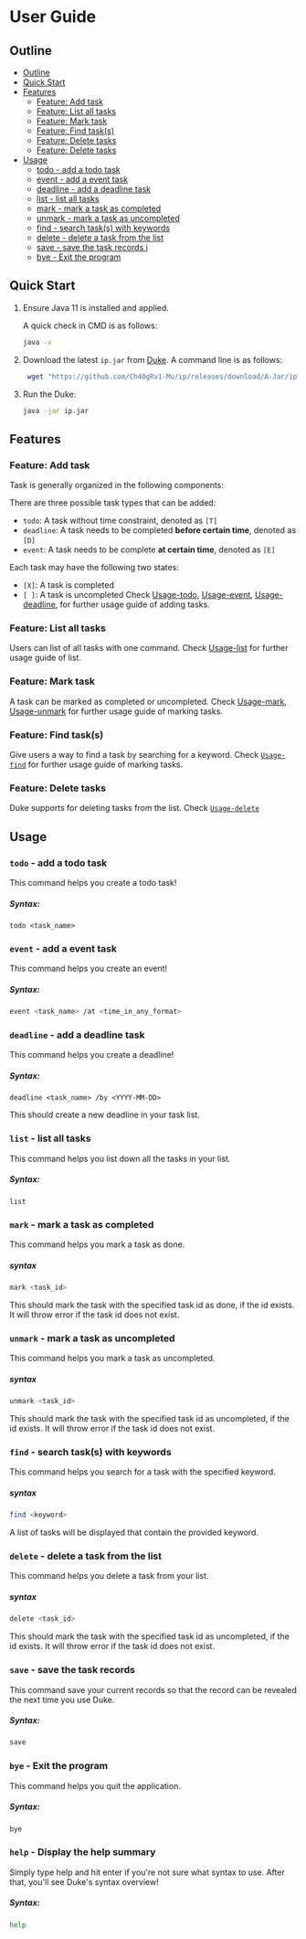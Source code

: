 # User Guide



## Outline
* [Outline](#outline)
* [Quick Start](#quick-start)
* [Features](#features)
	* [Feature: Add task](#feature-add-task)
	* [Feature: List all tasks](#feature-list-all-tasks)
	* [Feature: Mark task](#feature-mark-task)
	* [Feature: Find task(s)](#feature-find-tasks)
	* [Feature: Delete tasks](#feature-delete-tasks)
	* [Feature: Delete tasks](#feature-delete-tasks)
* [Usage](#usage)
	* [todo - add a todo task](#todo---add-a-todo-task)
	* [event - add a event task](#event---add-a-event-task)
	* [deadline - add a deadline task](#deadline---add-a-deadline-task)
	* [list - list all tasks](#list---list-all-tasks)
	* [mark - mark a task as completed](#mark---mark-a-task-as-completed)
	* [unmark - mark a task as uncompleted](#unmark---mark-a-task-as-uncompleted)
	* [find - search task(s) with keywords](#find---search-tasks-with-keywords)
	* [delete - delete a task from the list](#delete---delete-a-task-from-the-list)
	* [save - save the task records i](#save---save-the-task-records-i)
	* [bye - Exit the program](#bye---exit-the-program)

## Quick Start

1. Ensure Java 11 is installed and applied. 

   A quick check in CMD is as follows: 

   ```sh
   java -v
2. Download the latest `ip.jar` from [Duke](https://github.com/Ch40gRv1-Mu/ip/releases/tag/A-Jar). A command line is as follows:

   ```sh
    wget "https://github.com/Ch40gRv1-Mu/ip/releases/download/A-Jar/ip.jar"
   ```

3. Run the Duke:

   ```sh
   java -jar ip.jar
   ```

## Features 

### Feature: Add task

Task is generally organized in the following components:

There are three possible task types that can be added:

- `todo`: A task without time constraint, denoted as `[T]`
- `deadline`: A task needs to be completed **before certain time**, denoted as  `[D]`
- `event`: A task needs to be complete **at certain time**, denoted as  `[E]`

Each task may have the following two states:

- `[X]`: A task is completed 
- `[ ]`: A task is uncompleted
Check [Usage-todo](#todo---add-a-todo-task),  [Usage-event](#event---add-a-event-task),  [Usage-deadline](#deadline---add-a-deadline-task), for further usage guide of adding tasks.



### Feature: List all tasks

Users can list of all tasks with one command. Check [Usage-list](#list---list-all-tasks) for further usage guide of list.



### Feature: Mark task

A task can be marked as completed or uncompleted. Check [Usage-mark](#mark---mark-a-task-as-completed), [Usage-unmark](#unmark---mark-a-task-as-uncompleted) for further usage guide of marking tasks.



### Feature: Find task(s)
Give users a way to find a task by searching for a keyword. Check [`Usage-find`](#feature-find-tasks) for further usage guide of marking tasks.



### Feature: Delete tasks

Duke supports for deleting tasks from the list. Check [`Usage-delete`](#delete---delete-a-task-from-the-list)

## Usage

### `todo` - add a todo task


This command helps you create a todo task!

##### Syntax:

`todo <task_name>`




### `event` - add a event task

This command helps you create an event!

##### Syntax:

```sh
event <task_name> /at <time_in_any_format>
```


### `deadline` - add a deadline task


This command helps you create a deadline!

##### Syntax:

`deadline <task_name> /by <YYYY-MM-DD>`


This should create a new deadline in your task list.



### `list` - list all tasks


This command helps you list down all the tasks in your list.

##### Syntax:

`list`



### `mark` - mark a task as completed


This command helps you mark a task as done.
##### syntax
```sh
mark <task_id>
```
This should mark the task with the specified task id as done, if the id exists. It will throw error if the task id does not exist.



### `unmark` - mark a task as uncompleted


This command helps you mark a task as uncompleted.
##### syntax
```sh
unmark <task_id>
```
This should mark the task with the specified task id as uncompleted, if the id exists. It will throw error if the task id does not exist.




### `find` - search task(s) with keywords


This command helps you search for a task with the specified keyword.
##### syntax
```sh
find <keyword>
```
A list of tasks will be displayed that contain the provided keyword.

### `delete` - delete a task from the list

This command helps you delete a task from your list.
##### syntax
```sh
delete <task_id>
```
This should mark the task with the specified task id as uncompleted, if the id exists. It will throw error if the task id does not exist.




### `save` - save the task records

This command save your current records so that the record can be revealed the next time you use Duke.
##### Syntax:
```sh
save
```




### `bye` - Exit the program

This command helps you quit the application.
##### Syntax:
```sh
bye
```

### `help` - Display the help summary
Simply type help and hit enter if you're not sure what syntax to use. After that, you'll see Duke's syntax overview!
##### Syntax:
```sh
help
```
